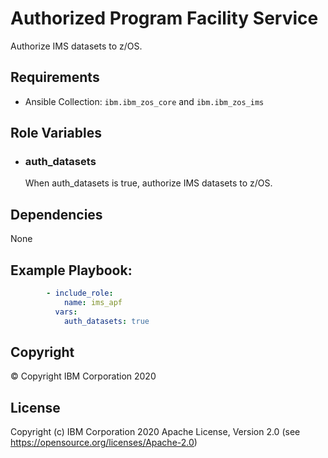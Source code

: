Authorized Program Facility Service
=========

Authorize IMS datasets to z/OS.


Requirements
------------

* Ansible Collection: `ibm.ibm_zos_core` and `ibm.ibm_zos_ims`

Role Variables
--------------

- ### **auth_datasets**
  When auth_datasets is true, authorize IMS datasets to z/OS.


Dependencies
------------

None

Example Playbook:
----------------

```yaml
        - include_role:
            name: ims_apf
          vars:
            auth_datasets: true

```

## Copyright

© Copyright IBM Corporation 2020

License
-------

Copyright (c) IBM Corporation 2020 Apache License, Version 2.0 (see https://opensource.org/licenses/Apache-2.0)

